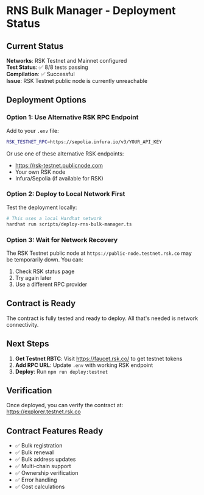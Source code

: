 # RNS Bulk Manager - Deployment Status

## Current Status

**Networks**: RSK Testnet and Mainnet configured  
**Test Status**: ✅ 8/8 tests passing  
**Compilation**: ✅ Successful  
**Issue**: RSK Testnet public node is currently unreachable

## Deployment Options

### Option 1: Use Alternative RSK RPC Endpoint

Add to your `.env` file:

```bash
RSK_TESTNET_RPC=https://sepolia.infura.io/v3/YOUR_API_KEY
```

Or use one of these alternative RSK endpoints:
- https://rsk-testnet.publicnode.com
- Your own RSK node
- Infura/Sepolia (if available for RSK)

### Option 2: Deploy to Local Network First

Test the deployment locally:

```bash
# This uses a local Hardhat network
hardhat run scripts/deploy-rns-bulk-manager.ts
```

### Option 3: Wait for Network Recovery

The RSK Testnet public node at `https://public-node.testnet.rsk.co` may be temporarily down. You can:
1. Check RSK status page
2. Try again later
3. Use a different RPC provider

## Contract is Ready

The contract is fully tested and ready to deploy. All that's needed is network connectivity.

## Next Steps

1. **Get Testnet RBTC**: Visit https://faucet.rsk.co/ to get testnet tokens
2. **Add RPC URL**: Update `.env` with working RSK endpoint
3. **Deploy**: Run `npm run deploy:testnet`

## Verification

Once deployed, you can verify the contract at:
https://explorer.testnet.rsk.co

## Contract Features Ready

- ✅ Bulk registration
- ✅ Bulk renewal
- ✅ Bulk address updates
- ✅ Multi-chain support
- ✅ Ownership verification
- ✅ Error handling
- ✅ Cost calculations

